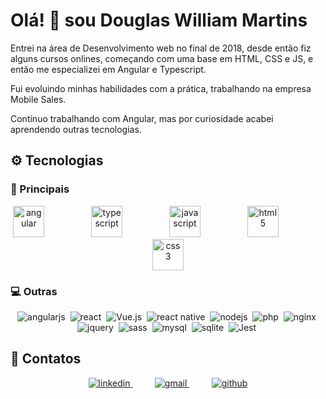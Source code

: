 # Olá! 👋 sou Douglas William Martins

Entrei na área de Desenvolvimento web no final de 2018, desde então fiz alguns cursos onlines, começando com uma base em HTML, CSS e JS, e então me especializei em Angular e Typescript.

Fui evoluindo minhas habilidades com a prática, trabalhando na empresa Mobile Sales.

Continuo trabalhando com Angular, mas por curiosidade acabei aprendendo outras tecnologias.

## ⚙️ Tecnologias

### 🚀 Principais

<div align="center">
    <img src="https://cdn.jsdelivr.net/gh/devicons/devicon/icons/angularjs/angularjs-plain.svg" alt="angular" width="50"/>
    &nbsp;&nbsp;&nbsp;&nbsp;&nbsp;&nbsp;&nbsp;&nbsp;&nbsp;&nbsp;&nbsp;&nbsp;&nbsp;&nbsp;&nbsp;&nbsp;&nbsp;
    <img src="https://cdn.jsdelivr.net/gh/devicons/devicon/icons/typescript/typescript-original.svg" alt="typescript" width="50"/>
    &nbsp;&nbsp;&nbsp;&nbsp;&nbsp;&nbsp;&nbsp;&nbsp;&nbsp;&nbsp;&nbsp;&nbsp;&nbsp;&nbsp;&nbsp;&nbsp;&nbsp;
    <img src="https://cdn.jsdelivr.net/gh/devicons/devicon/icons/javascript/javascript-original.svg" alt="javascript" width="50"/>
    &nbsp;&nbsp;&nbsp;&nbsp;&nbsp;&nbsp;&nbsp;&nbsp;&nbsp;&nbsp;&nbsp;&nbsp;&nbsp;&nbsp;&nbsp;&nbsp;&nbsp;
    <img src="https://cdn.jsdelivr.net/gh/devicons/devicon/icons/html5/html5-original.svg" alt="html5" width="50"/>
    &nbsp;&nbsp;&nbsp;&nbsp;&nbsp;&nbsp;&nbsp;&nbsp;&nbsp;&nbsp;&nbsp;&nbsp;&nbsp;&nbsp;&nbsp;&nbsp;&nbsp;
    <img src="https://cdn.jsdelivr.net/gh/devicons/devicon/icons/css3/css3-original.svg" alt="css3" width="50"/>
</div>

### 💻 Outras

<div align="center">

![angularjs](https://img.shields.io/badge/angular.js%20-%23E23237.svg?&style=for-the-badge&logo=angularjs&logoColor=white)&nbsp;
![react](https://img.shields.io/badge/react%20-%2320232a.svg?&style=for-the-badge&logo=react&logoColor=%2361DAFB)&nbsp;
![Vue.js](https://img.shields.io/badge/Vue.js-35495E?style=for-the-badge&logo=vuedotjs&logoColor=4FC08D)&nbsp;
![react native](https://img.shields.io/badge/react_native%20-%2320232a.svg?&style=for-the-badge&logo=react&logoColor=%2361DAFB)&nbsp;
![nodejs](https://img.shields.io/badge/node.js%20-%2343853D.svg?&style=for-the-badge&logo=nodedotjs&logoColor=white)&nbsp;
![php](https://img.shields.io/badge/php-%23777BB4.svg?&style=for-the-badge&logo=php&logoColor=white)&nbsp;
![nginx](https://img.shields.io/badge/nginx%20-%23009639.svg?&style=for-the-badge&logo=nginx&logoColor=white)&nbsp;
![jquery](https://img.shields.io/badge/jquery%20-%230769AD.svg?&style=for-the-badge&logo=jquery&logoColor=white)&nbsp;
![sass](https://img.shields.io/badge/sass%20-%23CC6699.svg?&style=for-the-badge&logo=sass&logoColor=white)&nbsp;
![mysql](https://img.shields.io/badge/mysql-%2300f.svg?&style=for-the-badge&logo=mysql&logoColor=white)&nbsp;
![sqlite](https://img.shields.io/badge/sqlite-%2307405e.svg?&style=for-the-badge&logo=sqlite&logoColor=white)&nbsp;
![Jest](https://img.shields.io/badge/jest%20-%232DC212?style=for-the-badge&logo=Jest&logoColor=white)&nbsp;
</div>

## 📱 Contatos

<div align="center">
    <a href="https://www.linkedin.com/in/douglas-martins-021957192/">
        <img src="https://img.shields.io/badge/LinkedIn-0077B5?style=for-the-badge&logo=linkedin&logoColor=white" alt="linkedin"/>
    </a>
    &nbsp;&nbsp;&nbsp;&nbsp;&nbsp;&nbsp;&nbsp;&nbsp;
    <a href="mailto:douglaswmartins1997@gmail.com">
        <img src="https://img.shields.io/badge/Gmail-D14836?style=for-the-badge&logo=gmail&logoColor=white" alt="gmail"/>
    </a>
    &nbsp;&nbsp;&nbsp;&nbsp;&nbsp;&nbsp;&nbsp;&nbsp;
    <a href="https://github.com/douglaswmartins">
        <img src="https://img.shields.io/badge/GitHub-100000?style=for-the-badge&logo=github&logoColor=white" alt="github"/>
    </a>
</div>
